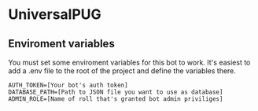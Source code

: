 # UniversalPUG
## Enviroment variables
You must set some enviroment variables for this bot to work. It's easiest to add a .env file to the root of the project and define the variables there.
```
AUTH_TOKEN=[Your bot's auth token]
DATABASE_PATH=[Path to JSON file you want to use as database]
ADMIN_ROLE=[Name of roll that's granted bot admin priviliges]
```